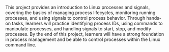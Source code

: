 This project provides an introduction to Linux processes and signals, 
covering the basics of managing process lifecycles, monitoring running processes, and using signals to control process behavior.
Through hands-on tasks, learners will practice identifying process IDs, using commands to manipulate processes, and 
handling signals to start, stop, and modify processes. 
By the end of this project, learners will have a strong foundation in process management 
and be able to control processes within the Linux command line.
